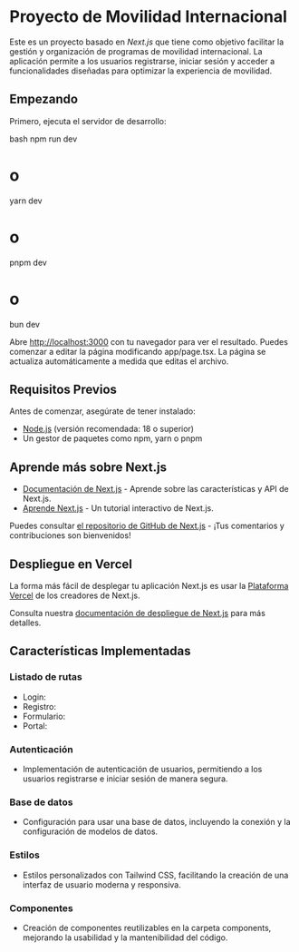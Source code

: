 # Proyecto de Movilidad Internacional

Este es un proyecto basado en *Next.js* que tiene como objetivo facilitar la gestión y organización de programas de movilidad internacional. La aplicación permite a los usuarios registrarse, iniciar sesión y acceder a funcionalidades diseñadas para optimizar la experiencia de movilidad.

## Empezando

Primero, ejecuta el servidor de desarrollo:

bash
npm run dev
# o
yarn dev
# o
pnpm dev
# o
bun dev


Abre [http://localhost:3000](http://localhost:3000) con tu navegador para ver el resultado. Puedes comenzar a editar la página modificando app/page.tsx. La página se actualiza automáticamente a medida que editas el archivo.

## Requisitos Previos

Antes de comenzar, asegúrate de tener instalado:

- [Node.js](https://nodejs.org/) (versión recomendada: 18 o superior)
- Un gestor de paquetes como npm, yarn o pnpm

## Aprende más sobre Next.js

- [Documentación de Next.js](https://nextjs.org/docs) - Aprende sobre las características y API de Next.js.
- [Aprende Next.js](https://nextjs.org/learn) - Un tutorial interactivo de Next.js.

Puedes consultar [el repositorio de GitHub de Next.js](https://github.com/vercel/next.js) - ¡Tus comentarios y contribuciones son bienvenidos!

## Despliegue en Vercel

La forma más fácil de desplegar tu aplicación Next.js es usar la [Plataforma Vercel](https://vercel.com/new?utm_medium=default-template&filter=next.js&utm_source=create-next-app&utm_campaign=create-next-app-readme) de los creadores de Next.js.

Consulta nuestra [documentación de despliegue de Next.js](https://nextjs.org/docs/app/building-your-application/deploying) para más detalles.

## Características Implementadas

### Listado de rutas

- Login: 
- Registro: 
- Formulario:
- Portal:

### Autenticación

- Implementación de autenticación de usuarios, permitiendo a los usuarios registrarse e iniciar sesión de manera segura.

### Base de datos

- Configuración para usar una base de datos, incluyendo la conexión y la configuración de modelos de datos.

### Estilos

- Estilos personalizados con Tailwind CSS, facilitando la creación de una interfaz de usuario moderna y responsiva.

### Componentes

- Creación de componentes reutilizables en la carpeta components, mejorando la usabilidad y la mantenibilidad del código.